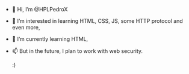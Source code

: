 - 👋 Hi, I’m @HPLPedroX
- 👀 I’m interested in learning HTML, CSS, JS, some HTTP protocol and even more,
- 🌱 I’m currently learning HTML,
- 📫 But in the future, I plan to work with web security.
  
  :)
